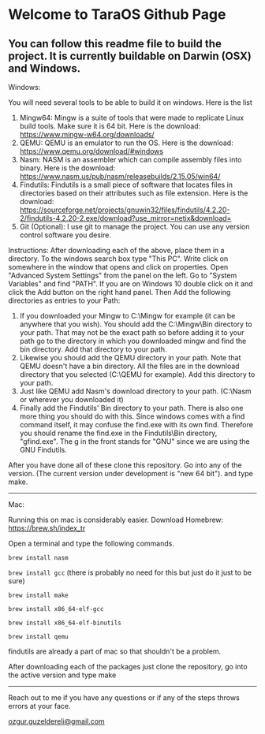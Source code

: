 # Welcome to TaraOS Github Page
You can follow this readme file to build the project.
It is currently buildable on Darwin (OSX) and Windows.
---
Windows:

You will need several tools to be able to build it on windows.
Here is the list
  1. Mingw64: Mingw is a suite of tools that were made to replicate Linux build tools. Make sure it is 64 bit. Here is the download: https://www.mingw-w64.org/downloads/
  2. QEMU: QEMU is an emulator to run the OS. Here is the download: https://www.qemu.org/download/#windows
  3. Nasm: NASM is an assembler which can compile assembly files into binary. Here is the download: https://www.nasm.us/pub/nasm/releasebuilds/2.15.05/win64/
  4. Findutils: Findutils is a small piece of software that locates files in directories based on their attributes such as file extension. Here is the download: https://sourceforge.net/projects/gnuwin32/files/findutils/4.2.20-2/findutils-4.2.20-2.exe/download?use_mirror=netix&download=
  5. Git (Optional): I use git to manage the project. You can use any version control software you desire.

Instructions:
  After downloading each of the above, place them in a directory. To the windows search box type "This PC". Write click on somewhere in the window that opens and click on properties. Open "Advanced System Settings" from the panel on the left. Go to "System Variables" and find "PATH". If you are on Windows 10 double click on it and click the Add button on the right hand panel. Then Add the following directories as entries to your Path:
  1. If you downloaded your Mingw to C:\Mingw for example (it can be anywhere that you wish). You should add the C:\Mingw\Bin directory to your path. That may not be the exact path so before adding it to your path go to the directory in which you downloaded mingw and find the bin directory. Add that directory to your path.
  2. Likewise you should add the QEMU directory in your path. Note that QEMU doesn't have a bin directory. All the files are in the download directory that you selected (C:\QEMU for example). Add this directory to your path.
  3. Just like QEMU add Nasm's download directory to your path. (C:\Nasm or wherever you downloaded it)
  4. Finally add the Findutils' Bin directory to your path. There is also one more thing you should do with this. Since windows comes with a find command itself, it may confuse the find.exe with its own find. Therefore you should rename the find.exe in the Findutils\Bin directory, "gfind.exe". The g in the front stands for "GNU" since we are using the GNU Findutils.
  
  After you have done all of these clone this repository. Go into any of the version. (The current version under development is "new 64 bit"). and type make.
  
  ---
  Mac:
  
  Running this on mac is considerably easier. Download Homebrew: https://brew.sh/index_tr
  
  Open a terminal and type the following commands.
  
 ```brew install nasm```
 
 ```brew install gcc``` (there is probably no need for this but just do it just to be sure)
 
 ```brew install make```
 
 ```brew install x86_64-elf-gcc```
 
 ```brew install x86_64-elf-binutils```
 
 ```brew install qemu```
 
 findutils are already a part of mac so that shouldn't be a problem.
 
 After downloading each of the packages just clone the repository, go into the active version and type make
  
  ---
  
  Reach out to me if you have any questions or if any of the steps throws errors at your face.
  
  ozgur.guzeldereli@gmail.com



